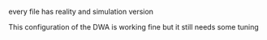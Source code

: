 every file has reality and simulation version

This configuration of the DWA is working fine but it still needs some tuning
```
